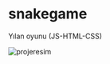 # snakegame
Yılan oyunu (JS-HTML-CSS)

![projeresim](https://github.com/23182810/snakegame/assets/92365213/fe380716-3586-47f1-846c-093b5af6570e)
